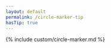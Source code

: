 ```yaml
---
layout: default
permalink: /circle-marker-tip
hasTip: true
---
```


{% include custom/circle-marker.md %}
